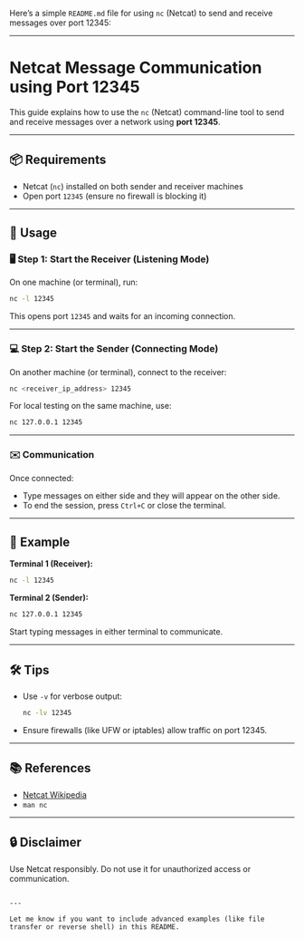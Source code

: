 Here’s a simple `README.md` file for using `nc` (Netcat) to send and receive messages over port 12345:

---

# Netcat Message Communication using Port 12345

This guide explains how to use the `nc` (Netcat) command-line tool to send and receive messages over a network using **port 12345**.

---

## 📦 Requirements

- Netcat (`nc`) installed on both sender and receiver machines
- Open port `12345` (ensure no firewall is blocking it)

---

## 🔧 Usage

### 🖥️ Step 1: Start the Receiver (Listening Mode)

On one machine (or terminal), run:

```bash
nc -l 12345
````

This opens port `12345` and waits for an incoming connection.

---

### 💻 Step 2: Start the Sender (Connecting Mode)

On another machine (or terminal), connect to the receiver:

```bash
nc <receiver_ip_address> 12345
```

For local testing on the same machine, use:

```bash
nc 127.0.0.1 12345
```

---

### ✉️ Communication

Once connected:

* Type messages on either side and they will appear on the other side.
* To end the session, press `Ctrl+C` or close the terminal.

---

## 🧪 Example

**Terminal 1 (Receiver):**

```bash
nc -l 12345
```

**Terminal 2 (Sender):**

```bash
nc 127.0.0.1 12345
```

Start typing messages in either terminal to communicate.

---

## 🛠️ Tips

* Use `-v` for verbose output:

  ```bash
  nc -lv 12345
  ```

* Ensure firewalls (like UFW or iptables) allow traffic on port 12345.

---

## 📚 References

* [Netcat Wikipedia](https://en.wikipedia.org/wiki/Netcat)
* `man nc`

---

## 🔒 Disclaimer

Use Netcat responsibly. Do not use it for unauthorized access or communication.

```

---

Let me know if you want to include advanced examples (like file transfer or reverse shell) in this README.
```
